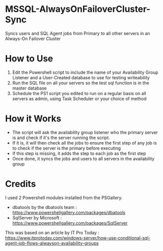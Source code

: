 # MSSQL-AlwaysOnFailoverCluster-Sync
Syncs users and SQL Agent jobs from Primary to all other servers in an Always-On Failover Cluster

# How to Use
1. Edit the Powershell script to include the name of your Availability Group Listener and a User-Created database to use for testing writeability
2. Run the SQL file on all your servers so the test sql function is in the master database
3. Schedule the PS1 script you edited to run on a regular basis on all servers as admin, using Task Scheduler or your choice of method

# How it Works
- The script will ask the availability group listener who the primary server is and check if it's the server running the script.
- If it is, it will then check all the jobs to ensure the first step of any job is to check if the server is the primary before executing
- If this step is missing, it adds the step to each job as the first step
- Once done, it syncs the jobs and users to all servers in the availability group

# Credits
I used 2 Powershell modules installed from the PSGallery.
- dbatools by the dbatools team : https://www.powershellgallery.com/packages/dbatools
- SqlServer by Microsoft : https://www.powershellgallery.com/packages/SqlServer

This was based on an article by IT Pro Today : https://www.itprotoday.com/windows-server/how-use-conditional-sql-agent-job-flows-alwayson-availability-groups

